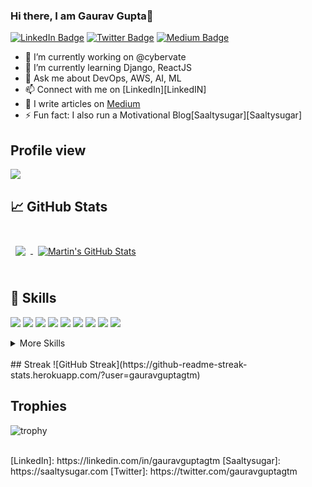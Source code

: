 ### Hi there, I am Gaurav Gupta👋

[![LinkedIn Badge](https://img.shields.io/badge/LinkedIn-Profile-informational?style=flat&logo=linkedin&logoColor=white&color=0D76A8)](https://www.linkedin.com/in/gauravguptagtm/)
[![Twitter Badge](https://img.shields.io/badge/Twitter-Profile-informational?style=flat&logo=twitter&logoColor=white&color=1CA2F1)](https://twitter.com/gauravguptagtm)
[![Medium Badge](https://img.shields.io/badge/Medium-12100E?style=for-the-badge&logo=medium&logoColor=white)](https://techq.medium.com)

- 🔭 I’m currently working on @cybervate
- 🌱 I’m currently learning Django, ReactJS 
- 💬 Ask me about DevOps, AWS, AI, ML
- 📫 Connect with me on [LinkedIn][LinkedIN]
- 📝 I write articles on [Medium](techq.medium.com)
- ⚡ Fun fact: I also run a Motivational Blog[Saaltysugar][Saaltysugar]

## Profile view
![](https://komarev.com/ghpvc/?username=gauravguptagtm)

## &#x1f4c8; GitHub Stats

<br>

<a href="https://github.com/gauravguptagtm">
  <img align="center" style="margin:0.5rem" src="https://github-readme-stats.vercel.app/api/top-langs/?username=gauravguptagtm&hide=html,css&title_color=ffffff&text_color=c9cacc&icon_color=4AB197&bg_color=1A2B34" />
</a>

<a href="https://github.com/gauravguptagtm">
  <img align="center" style="margin:0.5rem" src="https://github-readme-stats.vercel.app/api?username=gauravguptagtm&show_icons=true&line_height=27&count_private=true&title_color=ffffff&text_color=c9cacc&icon_color=4AB097&bg_color=1A2B34" alt="Martin's GitHub Stats" />
</a>

<br>
<br>

## 💼 Skills

![](https://img.shields.io/badge/Amazon_AWS-FF9900?style=for-the-badge&logo=amazonaws&logoColor=white)
![](https://img.shields.io/badge/Terraform-7B42BC?style=for-the-badge&logo=terraform&logoColor=white)
![](https://img.shields.io/badge/Google_Cloud-4285F4?style=for-the-badge&logo=google-cloud&logoColor=white)
![](https://img.shields.io/badge/kubernetes-326ce5.svg?&style=for-the-badge&logo=kubernetes&logoColor=white)
![](https://img.shields.io/badge/Python-FFD43B?style=for-the-badge&logo=python&logoColor=blue)
![](https://img.shields.io/badge/Code-MongoDB-informational?style=flat&logo=MongoDB&logoColor=white&color=4AB197)
![](https://img.shields.io/badge/Code-MySQL-informational?style=flat&logo=MySQL&logoColor=white&color=4AB197)
![](https://img.shields.io/badge/Django-092E20?style=for-the-badge&logo=django&logoColor=green)
![](https://img.shields.io/badge/Linux-FCC624?style=for-the-badge&logo=linux&logoColor=black)

<details>
<summary>More Skills</summary>
<br>

![](https://img.shields.io/badge/C-00599C?style=for-the-badge&logo=c&logoColor=white)
![](https://img.shields.io/badge/C%2B%2B-00599C?style=for-the-badge&logo=c%2B%2B&logoColor=white)
![](https://img.shields.io/badge/HTML5-E34F26?style=for-the-badge&logo=html5&logoColor=white)
![](https://img.shields.io/badge/CSS3-1572B6?style=for-the-badge&logo=css3&logoColor=white)
![](https://img.shields.io/badge/JavaScript-323330?style=for-the-badge&logo=javascript&logoColor=F7DF1E)

<br>

![](https://img.shields.io/badge/Numpy-777BB4?style=for-the-badge&logo=numpy&logoColor=white)
![](https://img.shields.io/badge/Pandas-2C2D72?style=for-the-badge&logo=pandas&logoColor=white)
![](https://img.shields.io/badge/scikit_learn-F7931E?style=for-the-badge&logo=scikit-learn&logoColor=white)
![](https://img.shields.io/badge/TensorFlow-FF6F00?style=for-the-badge&logo=TensorFlow&logoColor=white)

<br>

![](https://img.shields.io/badge/Ansible-000000?style=for-the-badge&logo=ansible&logoColor=white)
![](https://img.shields.io/badge/Tools-Docker-informational?style=flat&logo=docker&logoColor=white&color=4AB197)
![](https://img.shields.io/badge/Tools-NGINX-informational?style=flat&logo=nginx&logoColor=white&color=4AB197)
![](https://img.shields.io/badge/Tools-Jenkins-informational?style=flat&logo=jenkins&logoColor=white&color=4AB197)

</details>

<br>
## Streak
![GitHub Streak](https://github-readme-streak-stats.herokuapp.com/?user=gauravguptagtm)
<br>

## Trophies
![trophy](https://github-profile-trophy.vercel.app/?username=gauravguptagtm)

<br>
[LinkedIn]: https://linkedin.com/in/gauravguptagtm
[Saaltysugar]: https://saaltysugar.com
[Twitter]: https://twitter.com/gauravguptagtm
